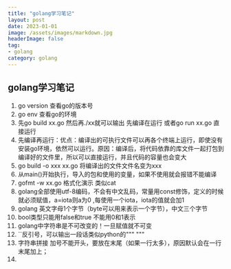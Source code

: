 ```yaml
---
title: "golang学习笔记"
layout: post
date: 2023-01-01
image: /assets/images/markdown.jpg
headerImage: false
tag:
- golang
category: golang
---
```


##	golang学习笔记  

1. go version 查看go的版本号  
2. go env 查看go的环境
3. 先go build xx.go 然后再./xx就可以输出 先编译在运行 或者go run xx.go 直接运行   
4. 先编译再运行：优点：编译出的可执行文件可以再各个终端上运行，即使没有安装go环境，依然可以运行。原因：编译后，将代码依靠的库文件一起打包到编译好的文件里，所以可以直接运行，并且代码的容量也会变大   
5. go build -o xxx xx.go 将编译出的文件文件名变为xxx    
6. 从main()开始执行，导入的包和使用的变量，如果不使用就会报错不能编译   
7. gofmt -w xx.go 格式化演示 类似cat   
8. golang全部使用utf-8编码，不会有中文乱码，常量用const修饰，定义的时候就必须赋值，a=iota则a为0 ,每使用一个iota，iota的值就会加1  
9. golang 英文字母1个字节（byte可以用来表示一个字节），中文三个字节   
10. bool类型只能用false和true 不能用0和1表示   
11. golang中字符串是不可改变的！一旦赋值就不可变   
12. ``反引号，可以输出一段话类似python的""" """   
13. 字符串拼接 加号不能开头，要放在末尾（如果一行太多），原因默认会在一行末尾加上；  
14. 